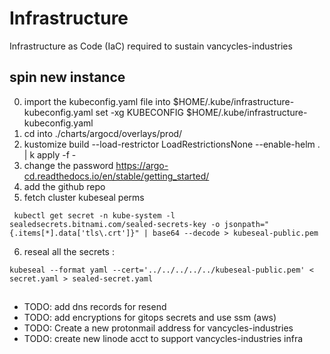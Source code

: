 # Infrastructure

Infrastructure as Code (IaC) required to sustain vancycles-industries

## spin new instance

0. import the kubeconfig.yaml file into $HOME/.kube/infrastructure-kubeconfig.yaml
set -xg KUBECONFIG $HOME/.kube/infrastructure-kubeconfig.yaml
1. cd into ./charts/argocd/overlays/prod/
2. kustomize build --load-restrictor LoadRestrictionsNone --enable-helm . | k apply -f -
3. change the password https://argo-cd.readthedocs.io/en/stable/getting_started/
4. add the github repo
5. fetch cluster kubeseal perms
```
 kubectl get secret -n kube-system -l sealedsecrets.bitnami.com/sealed-secrets-key -o jsonpath="{.items[*].data['tls\.crt']}" | base64 --decode > kubeseal-public.pem
```
6. reseal all the secrets :
```
kubeseal --format yaml --cert='../../../../../kubeseal-public.pem' < secret.yaml > sealed-secret.yaml
```

##
- TODO: add dns records for resend
- TODO: add encryptions for gitops secrets and use ssm (aws)
- TODO: Create a new protonmail address for vancycles-industries
- TODO: create new linode acct to support vancycles-industries infra
